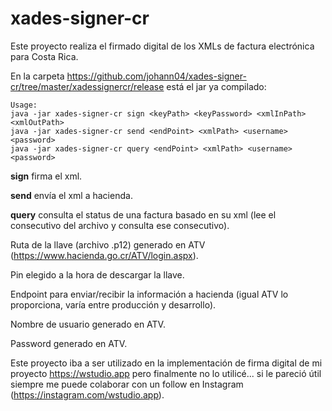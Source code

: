 # xades-signer-cr
Este proyecto realiza el firmado digital de los XMLs de factura electrónica para Costa Rica.

En la carpeta https://github.com/johann04/xades-signer-cr/tree/master/xadessignercr/release está el jar ya compilado:

```
Usage:
java -jar xades-signer-cr sign <keyPath> <keyPassword> <xmlInPath> <xmlOutPath>
java -jar xades-signer-cr send <endPoint> <xmlPath> <username> <password>
java -jar xades-signer-cr query <endPoint> <xmlPath> <username> <password>
```

**sign** firma el xml.

**send** envía el xml a hacienda.

**query** consulta el status de una factura basado en su xml (lee el consecutivo del archivo y consulta ese consecutivo).

**<keypath>** Ruta de la llave (archivo .p12) generado en ATV (https://www.hacienda.go.cr/ATV/login.aspx).

**<keyPassword>** Pin elegido a la hora de descargar la llave.

**<endPoint>** Endpoint para enviar/recibir la información a hacienda (igual ATV lo proporciona, varía entre producción y desarrollo).

**<username>** Nombre de usuario generado en ATV.

**<password>** Password generado en ATV.

Este proyecto iba a ser utilizado en la implementación de firma digital de mi proyecto https://wstudio.app pero finalmente no lo utilicé... si le pareció útil siempre me puede colaborar con un follow en Instagram (https://instagram.com/wstudio.app).
